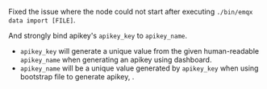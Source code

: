 Fixed the issue where the node could not start after executing `./bin/emqx data import [FILE]`.

And strongly bind apikey's `apikey_key` to `apikey_name`.
- `apikey_key` will generate a unique value from the given human-readable `apikey_name` when generating an apikey using dashboard.
- `apikey_name` will be a unique value generated by `apikey_key` when using bootstrap file to generate apikey, .
